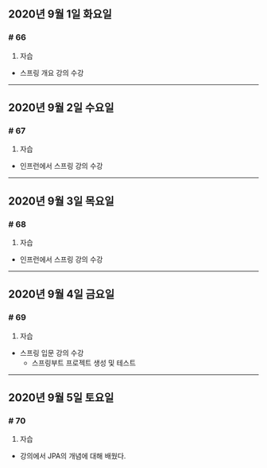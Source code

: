 ## 2020년 9월 1일 화요일
### # 66
1. 자습
 * 스프링 개요 강의 수강
---
## 2020년 9월 2일 수요일
### # 67
1. 자습
* 인프런에서 스프링 강의 수강
---
## 2020년 9월 3일 목요일
### # 68
1. 자습
* 인프런에서 스프링 강의 수강
---
## 2020년 9월 4일 금요일
### # 69
1. 자습
- 스프링 입문 강의 수강
  - 스프링부트 프로젝트 생성 및 테스트
---
## 2020년 9월 5일 토요일
### # 70
1. 자습
- 강의에서 JPA의 개념에 대해 배웠다.
